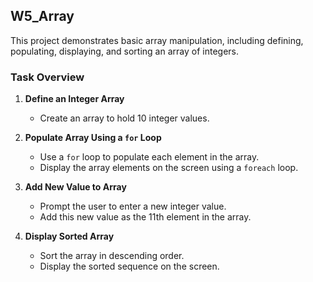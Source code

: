 ## W5_Array
This project demonstrates basic array manipulation, including defining, populating, displaying, and sorting an array of integers.

### Task Overview

1. **Define an Integer Array**
    - Create an array to hold 10 integer values.

2. **Populate Array Using a `for` Loop**
    - Use a `for` loop to populate each element in the array.
    - Display the array elements on the screen using a `foreach` loop.

3. **Add New Value to Array**
    - Prompt the user to enter a new integer value.
    - Add this new value as the 11th element in the array.

4. **Display Sorted Array**
    - Sort the array in descending order.
    - Display the sorted sequence on the screen.